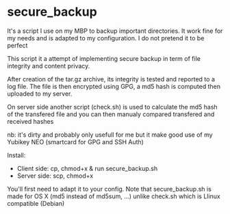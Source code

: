 # secure_backup

It's a script I use on my MBP to backup important directories. It work fine for my needs and is adapted to my configuration. I do not pretend it to be perfect

This script it a attempt of implementing secure backup in term of file integrity and content privacy. 

After creation of the tar.gz archive, its integrity is tested and reported to a log file.
The file is then encrypted using GPG, a md5 hash is computed then uploaded to my server. 

On server side another script (check.sh) is used to calculate the md5 hash of the transfered file and you can then manualy compared transfered and received hashes

nb: it's dirty and probably only usefull for me but it make good use of my Yubikey NEO (smartcard for GPG and SSH Auth)


Install:

- Client side: cp, chmod+x & run secure_backup.sh
- Server side: scp, chmod+x

You'll first need to adapt it to your config. Note that secure_backup.sh is made for OS X (md5 instead of md5sum, ...) unlike check.sh which is Llinux compatible (Debian)
